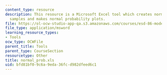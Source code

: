 ```yaml
---
content_type: resource
description: This resource is a Microsoft Excel tool which creates normally distributed
  samples and makes normal probability plots.
file: https://ol-ocw-studio-app-qa.s3.amazonaws.com/courses/esd-86-models-data-and-inference-for-socio-technical-systems-spring-2007/bfd81bf09c6a9eda36fcd982dfeed6c1_normal_prob.xls
file_type: application/msword
learning_resource_types:
- Tools
ocw_type: OCWFile
parent_title: Tools
parent_type: CourseSection
resourcetype: Other
title: normal_prob.xls
uid: bfd81bf0-9c6a-9eda-36fc-d982dfeed6c1
---
```

